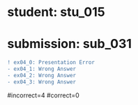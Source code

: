 # student: stu_015
# submission: sub_031

```diff
! ex04_0: Presentation Error
- ex04_1: Wrong Answer
- ex04_2: Wrong Answer
- ex04_3: Wrong Answer
```
#incorrect=4
#correct=0

